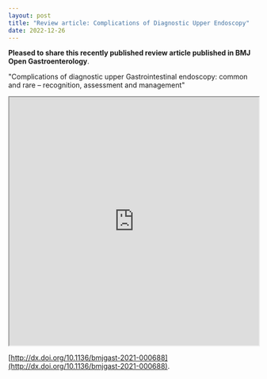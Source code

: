 ```yaml
---
layout: post
title: "Review article: Complications of Diagnostic Upper Endoscopy"
date: 2022-12-26
---
```


**Pleased to share this recently published review article published in BMJ Open Gastroenterology**. 

"Complications of diagnostic upper Gastrointestinal endoscopy: common and rare – recognition, assessment and management"



<iframe src="https://bmjopengastro.bmj.com/content/9/1/e000688" width="100%" height="500">
</iframe>

[http://dx.doi.org/10.1136/bmjgast-2021-000688](http://dx.doi.org/10.1136/bmjgast-2021-000688).

